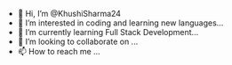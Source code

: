 - 👋 Hi, I’m @KhushiSharma24
- 👀 I’m interested in coding and learning new languages...
- 🌱 I’m currently learning Full Stack Development...
- 💞️ I’m looking to collaborate on ...
- 📫 How to reach me ...

<!---
KhushiSharma24/KhushiSharma24 is a ✨ special ✨ repository because its `README.md` (this file) appears on your GitHub profile.
You can click the Preview link to take a look at your changes.
--->
